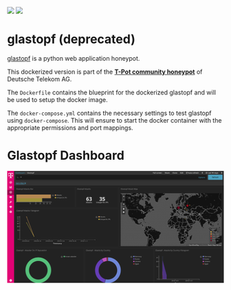 [![](https://images.microbadger.com/badges/version/ghcr.io/telekom-security/glastopf:1903.svg)](https://microbadger.com/images/ghcr.io/telekom-security/glastopf:1903 "Get your own version badge on microbadger.com") [![](https://images.microbadger.com/badges/image/ghcr.io/telekom-security/glastopf:1903.svg)](https://microbadger.com/images/ghcr.io/telekom-security/glastopf:1903 "Get your own image badge on microbadger.com")

# glastopf (deprecated)

[glastopf](https://github.com/mushorg/glastopf) is a python web application honeypot.

This dockerized version is part of the **[T-Pot community honeypot](http://telekom-security.github.io/)** of Deutsche Telekom AG.

The `Dockerfile` contains the blueprint for the dockerized glastopf and will be used to setup the docker image.

The `docker-compose.yml` contains the necessary settings to test glastopf using `docker-compose`. This will ensure to start the docker container with the appropriate permissions and port mappings.  

# Glastopf Dashboard

![Glastopf Dashboard](doc/dashboard.png)

